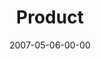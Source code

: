 ---
layout: message
category: message
series: "Ghost"
title: "Product"
date: 2007-05-06-00-00
message_id: 20
audio: "http://s3.amazonaws.com/crossroads-media/messages/audio/Ghost_05_Product_05-06-07_tome.mp3"
audio-duration: "47:32"
tag: 
 - tome
 - holy-spirit
 - holy-ghost
 - decision-making
 - supernatural
explicit: false
---